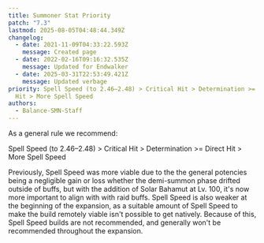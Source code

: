 ```yaml
---
title: Summoner Stat Priority
patch: "7.3"
lastmod: 2025-08-05T04:48:44.349Z
changelog:
  - date: 2021-11-09T04:33:22.593Z
    message: Created page
  - date: 2022-02-16T09:16:32.535Z
    message: Updated for Endwalker
  - date: 2025-03-31T22:53:49.421Z
    message: Updated verbage
priority: Spell Speed (to 2.46–2.48) > Critical Hit > Determination >= Direct
  Hit > More Spell Speed
authors:
  - Balance-SMN-Staff
---
```

As a general rule we recommend:

Spell Speed (to 2.46–2.48) > Critical Hit > Determination >= Direct Hit > More Spell Speed

Previously, Spell Speed was more viable due to the the general potencies being a negligible gain or loss whether the demi-summon phase drifted outside of buffs, but with the addition of Solar Bahamut at Lv. 100, it's now more important to align with with raid buffs. Spell Speed is also weaker at the beginning of the expansion, as a suitable amount of Spell Speed to make the build remotely viable isn't possible to get natively. Because of this, Spell Speed builds are not recommended, and generally won't be recommended throughout the expansion.